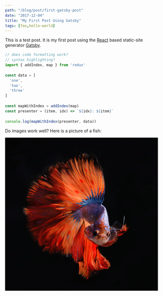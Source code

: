 ```yaml
---
path: "/blog/post/first-gatsby-post"
date: "2017-12-04"
title: "My First Post Using Gatsby"
tags: [foo,hello-world]
---
```


This is a test post. It is my first post using the [React](https://reactjs.org) based static-site generator [Gatsby](https://www.gatsbyjs.org).

```javascript
// does code formatting work?
// syntax highlighting?
import { addIndex, map } from 'redux'

const data = [
  'one',
  'two',
  'three'
]

const mapWithIndex = addIndex(map)
const presenter = (item, idx) => `${idx}: ${item}`

console.log(mapWithIndex(presenter, data))
```

Do images work well? Here is a picture of a fish:

![Fish](./pietro-jeng-266042.jpg "A Fish")
